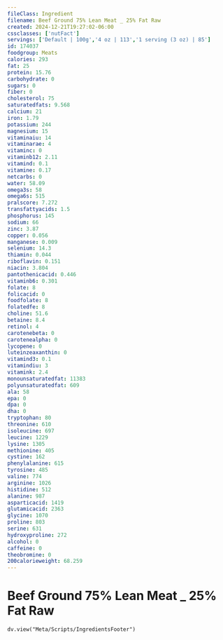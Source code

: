 ```yaml
---
fileClass: Ingredient
filename: Beef Ground 75% Lean Meat _ 25% Fat Raw
created: 2024-12-21T19:27:02-06:00
cssclasses: ['nutFact']
servings: ['Default | 100g','4 oz | 113','1 serving (3 oz) | 85']
id: 174037
foodgroup: Meats
calories: 293
fat: 25
protein: 15.76
carbohydrate: 0
sugars: 0
fiber: 0
cholesterol: 75
saturatedfats: 9.568
calcium: 21
iron: 1.79
potassium: 244
magnesium: 15
vitaminaiu: 14
vitaminarae: 4
vitaminc: 0
vitaminb12: 2.11
vitamind: 0.1
vitamine: 0.17
netcarbs: 0
water: 58.09
omega3s: 58
omega6s: 515
pralscore: 7.272
transfattyacids: 1.5
phosphorus: 145
sodium: 66
zinc: 3.87
copper: 0.056
manganese: 0.009
selenium: 14.3
thiamin: 0.044
riboflavin: 0.151
niacin: 3.804
pantothenicacid: 0.446
vitaminb6: 0.301
folate: 8
folicacid: 0
foodfolate: 8
folatedfe: 8
choline: 51.6
betaine: 8.4
retinol: 4
carotenebeta: 0
carotenealpha: 0
lycopene: 0
luteinzeaxanthin: 0
vitamind3: 0.1
vitamindiu: 3
vitamink: 2.4
monounsaturatedfat: 11383
polyunsaturatedfat: 609
ala: 58
epa: 0
dpa: 0
dha: 0
tryptophan: 80
threonine: 610
isoleucine: 697
leucine: 1229
lysine: 1305
methionine: 405
cystine: 162
phenylalanine: 615
tyrosine: 485
valine: 774
arginine: 1026
histidine: 512
alanine: 987
asparticacid: 1419
glutamicacid: 2363
glycine: 1070
proline: 803
serine: 631
hydroxyproline: 272
alcohol: 0
caffeine: 0
theobromine: 0
200calorieweight: 68.259
---
```


# Beef Ground 75% Lean Meat _ 25% Fat Raw

```dataviewjs
dv.view("Meta/Scripts/IngredientsFooter")
```